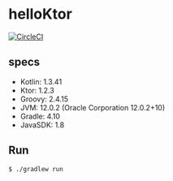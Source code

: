 # helloKtor

[![CircleCI](https://circleci.com/gh/YutaGoto/helloKtor.svg?style=svg)](https://circleci.com/gh/YutaGoto/helloKtor)

## specs

- Kotlin: 1.3.41
- Ktor: 1.2.3
- Groovy: 2.4.15
- JVM: 12.0.2 (Oracle Corporation 12.0.2+10)
- Gradle: 4.10
- JavaSDK: 1.8

## Run

```sh
$ ./gradlew run
```
